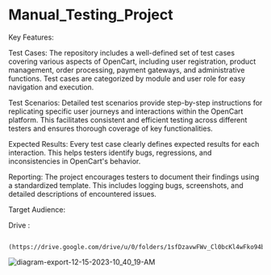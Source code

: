 # Manual_Testing_Project

Key Features:

Test Cases: 
      The repository includes a well-defined set of test cases covering various aspects of OpenCart, including user registration, product management, order processing, payment 
                    gateways, and administrative functions. Test cases are categorized by module and user role for easy navigation and execution.

Test Scenarios: 
      Detailed test scenarios provide step-by-step instructions for replicating specific user journeys and interactions within the OpenCart platform. This 
                    facilitates consistent and efficient testing across different testers and ensures thorough coverage of key functionalities.

Expected Results: 
      Every test case clearly defines expected results for each interaction. This helps testers identify bugs, regressions, and inconsistencies in OpenCart's behavior.
      
Reporting: The project encourages testers to document their findings using a standardized template. This includes logging bugs, screenshots, and detailed descriptions of 
      encountered issues.

Target Audience:


Drive :
    
                   (https://drive.google.com/drive/u/0/folders/1sfDzavwFWv_Cl0bcKl4wFko94bwZgc6L)





![diagram-export-12-15-2023-10_40_19-AM](https://github.com/Vaibhavpatil4744/Manual_Testing_Project/assets/114900029/1e404c7d-078a-4ecf-ae0f-fed81c6c7442)
